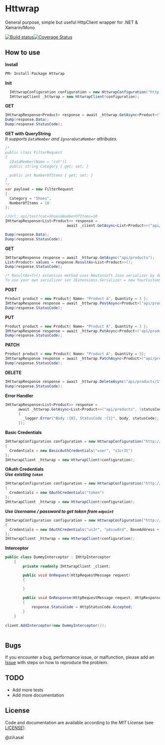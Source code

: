 # Httwrap
General purpose, simple but useful HttpClient wrapper for .NET & Xamarin/Mono

[![Build status](https://ci.appveyor.com/api/projects/status/vyg8a2lsw1jf9nki?svg=true)](https://ci.appveyor.com/project/ziyasal/httwrap)[![Coverage Status](https://coveralls.io/repos/ziyasal/Httwrap/badge.svg)](https://coveralls.io/r/ziyasal/Httwrap)

## How to use  

**Install**  
```cs
PM> Install-Package Httwrap
```
**Init**  
```csharp
  IHttwrapConfiguration configuration = new HttwrapConfiguration("http://localhost:9000/");
  IHttwrapClient _httwrap = new HttwrapClient(configuration);
```

**GET**  
```csharp
IHttwrapResponse<Product> response = await _httwrap.GetAsync<Product>("api/products/1");
Dump(response.Data);
Dump(response.StatusCode);
```

**GET with QueryString**  
*_It supports `DataMember` and `IgnoreDataMember` attributes._*  
```csharp
/*
public class FilterRequest
{
  [DataMember(Name = "cat")]
  public string Category { get; set; }
  
  public int NumberOfItems { get; set; }
}
*/
var payload = new FilterRequest
{
  Category = "Shoes",
  NumberOfItems = 10
};

//Url: api/test?cat=Shoes&NumberOfItems=10
IHttwrapResponse<List<Product>> response =
                            await _client.GetAsync<List<Product>>("api/test", payload);

Dump(response.Data);
Dump(response.StatusCode);
```

**GET**  
```csharp
IHttwrapResponse response = await _httwrap.GetAsync("api/products");
List<Product> values = response.ResultAs<List<Product>>();
Dump(response.StatusCode);

/* ResultAs<T>() extension method uses Newtonsoft.Json serializer by default.  
To use your own serializer set JExtensions.Serializer = new YourCustomSerializerImpl();*/
```

**POST**  
```csharp
Product product = new Product{ Name= "Product A", Quantity = 3 };
IHttwrapResponse response = await _httwrap.PostAsync<Product>("api/products",product);
Dump(response.StatusCode);
```

**PUT**  
```csharp
Product product = new Product{ Name= "Product A", Quantity = 3 };
IHttwrapResponse response = await _httwrap.PutAsync<Product>("api/products/1",product);
Dump(response.StatusCode);
```

**PATCH**  
```csharp
Product product = new Product{ Name= "Product A", Quantity = 3};
IHttwrapResponse response = await _httwrap.PatchAsync<Product>("api/products/1",product);
Dump(response.StatusCode);
```

**DELETE**  
```csharp
IHttwrapResponse response = await _httwrap.DeleteAsync("api/products/1");
Dump(response.StatusCode);
```


**Error Handler**  
```csharp
IHttwrapResponse<List<Product>> response =
      await _httwrap.GetAsync<List<Product>>("api/products", (statusCode, body) =>
      {
        _logger.Error("Body :{0}, StatusCode :{1}", body, statusCode);
      });
```

**Basic Credentials**
```csharp
IHttwrapConfiguration configuration = new HttwrapConfiguration("http://localhost:9000/")
{
  Credentials = new BasicAuthCredentials("user", "s3cr3t")
};
IHttwrapClient _httwrap = new HttwrapClient(configuration);
```

**OAuth Credentials**  
_**Use existing ```token```**_
```csharp
IHttwrapConfiguration configuration = new HttwrapConfiguration("http://localhost:9000/")
{
  Credentials = new OAuthCredentials("token")
};
IHttwrapClient _httwrap = new HttwrapClient(configuration);
```
_**Use Username / password to get token from ```edpoint```**_

```csharp
IHttwrapConfiguration configuration = new HttwrapConfiguration("http://localhost:9000/")
{
  Credentials = new OAuthCredentials("us3r", "p4ssw0rd", BaseAddress + "/token")
};
IHttwrapClient _httwrap = new HttwrapClient(configuration);
```

**Interceptor**
```csharp
public class DummyInterceptor : IHttpInterceptor
    {
        private readonly IHttwrapClient _client;

        public void OnRequest(HttpRequestMessage request)
        {
            
        }

        public void OnResponse(HttpRequestMessage request, HttpResponseMessage response)
        {
            response.StatusCode = HttpStatusCode.Accepted;
        }
    }
    
client.AddInterceptor(new DummyInterceptor());
    
```

## Bugs
If you encounter a bug, performance issue, or malfunction, please add an [Issue](https://github.com/ziyasal/Httwrap/issues) with steps on how to reproduce the problem.

## TODO
- Add more tests
- Add more documentation

## License

Code and documentation are available according to the *MIT* License (see [LICENSE](https://github.com/ziyasal/Httwrap/blob/master/LICENSE)).

@ziλasal
